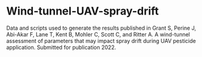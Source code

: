# Wind-tunnel-UAV-spray-drift
Data and scripts used to generate the results published in Grant S, Perine J, Abi-Akar F, Lane T, Kent B, Mohler C, Scott C, and Ritter A.  A wind-tunnel assessment of parameters that may impact spray drift during UAV pesticide application.  Submitted for publication 2022.

